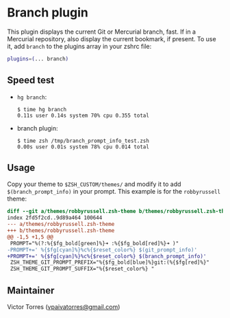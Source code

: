 # Branch plugin
This plugin displays the current Git or Mercurial branch, fast. If in a Mercurial repository,
also display the current bookmark, if present.
To use it, add `branch` to the plugins array in your zshrc file:
```zsh
plugins=(... branch)
```
## Speed test
- `hg branch`:
  ```console
  $ time hg branch
  0.11s user 0.14s system 70% cpu 0.355 total
  ```
- branch plugin:
  ```console
  $ time zsh /tmp/branch_prompt_info_test.zsh
  0.00s user 0.01s system 78% cpu 0.014 total
  ```
## Usage
Copy your theme to `$ZSH_CUSTOM/themes/` and modify it to add `$(branch_prompt_info)` in your prompt.
This example is for the `robbyrussell` theme:
```diff
diff --git a/themes/robbyrussell.zsh-theme b/themes/robbyrussell.zsh-theme
index 2fd5f2cd..9d89a464 100644
--- a/themes/robbyrussell.zsh-theme
+++ b/themes/robbyrussell.zsh-theme
@@ -1,5 +1,5 @@
 PROMPT="%(?:%{$fg_bold[green]%}➜ :%{$fg_bold[red]%}➜ )"
-PROMPT+=' %{$fg[cyan]%}%c%{$reset_color%} $(git_prompt_info)'
+PROMPT+=' %{$fg[cyan]%}%c%{$reset_color%} $(branch_prompt_info)'
 ZSH_THEME_GIT_PROMPT_PREFIX="%{$fg_bold[blue]%}git:(%{$fg[red]%}"
 ZSH_THEME_GIT_PROMPT_SUFFIX="%{$reset_color%} "
```
## Maintainer
Victor Torres (<vpaivatorres@gmail.com>)
